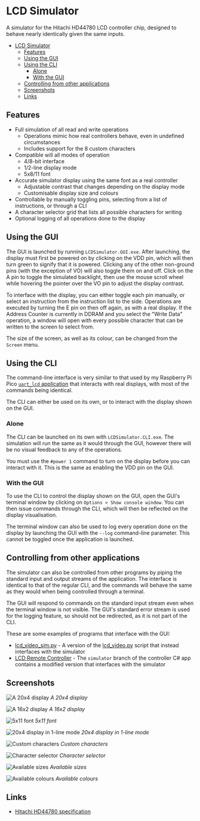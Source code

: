 # LCD Simulator

A simulator for the Hitachi HD44780 LCD controller chip, designed to behave nearly identically given the same inputs.

- [LCD Simulator](#lcd-simulator)
  - [Features](#features)
  - [Using the GUI](#using-the-gui)
  - [Using the CLI](#using-the-cli)
    - [Alone](#alone)
    - [With the GUI](#with-the-gui)
  - [Controlling from other applications](#controlling-from-other-applications)
  - [Screenshots](#screenshots)
  - [Links](#links)

## Features

- Full simulation of all read and write operations
  - Operations mimic how real controllers behave, even in undefined circumstances
  - Includes support for the 8 custom characters
- Compatible will all modes of operation
  - 4/8-bit interface
  - 1/2-line display mode
  - 5x8/11 font
- Accurate simulator display using the same font as a real controller
  - Adjustable contrast that changes depending on the display mode
  - Customisable display size and colours
- Controllable by manually toggling pins, selecting from a list of instructions, or through a CLI
- A character selector grid that lists all possible characters for writing
- Optional logging of all operations done to the display

## Using the GUI

The GUI is launched by running `LCDSimulator.GUI.exe`. After launching, the display must first be powered on by clicking on the VDD pin, which will then turn green to signify that it is powered. Clicking any of the other non-ground pins (with the exception of VO) will also toggle them on and off. Click on the A pin to toggle the simulated backlight, then use the mouse scroll wheel while hovering the pointer over the VO pin to adjust the display contrast.

To interface with the display, you can either toggle each pin manually, or select an instruction from the instruction list to the side. Operations are executed by turning the E pin on then off again, as with a real display. If the Address Counter is currently in DDRAM and you select the "Write Data" operation, a window will open with every possible character that can be written to the screen to select from.

The size of the screen, as well as its colour, can be changed from the `Screen` menu.

## Using the CLI

The command-line interface is very similar to that used by my Raspberry Pi Pico [`uart_lcd` application](https://github.com/TollyH/raspberry-pi-pico/tree/main/uart_lcd) that interacts with real displays, with most of the commands being identical.

The CLI can either be used on its own, or to interact with the display shown on the GUI.

### Alone

The CLI can be launched on its own with `LCDSimulator.CLI.exe`. The simulation will run the same as it would through the GUI, however there will be no visual feedback to any of the operations.

You must use the `#power 1` command to turn on the display before you can interact with it. This is the same as enabling the VDD pin on the GUI.

### With the GUI

To use the CLI to control the display shown on the GUI, open the GUI's terminal window by clicking on `Options > Show console window`. You can then issue commands through the CLI, which will then be reflected on the display visualisation.

The terminal window can also be used to log every operation done on the display by launching the GUI with the `--log` command-line parameter. This cannot be toggled once the application is launched.

## Controlling from other applications

The simulator can also be controlled from other programs by piping the standard input and output streams of the application. The interface is identical to that of the regular CLI, and the commands will behave the same as they would when being controlled through a terminal.

The GUI will respond to commands on the standard input stream even when the terminal window is not visible. The GUI's standard error stream is used for the logging feature, so should not be redirected, as it is not part of the CLI.

These are some examples of programs that interface with the GUI:

- [lcd_video_sim.py](https://gist.github.com/TollyH/81289034d05e208bde14c8726710a311#file-lcd_video_sim-py) - A version of the [lcd_video.py](https://gist.github.com/TollyH/81289034d05e208bde14c8726710a311#file-lcd_video-py) script that instead interfaces with the simulator
- [LCD Remote Controller](https://github.com/TollyH/LCD_Remote_Controller/tree/simulator) - The `simulator` branch of the controller C# app contains a modified version that interfaces with the simulator

## Screenshots

![A 20x4 display](https://github.com/TollyH/LCDSimulator/blob/main/.github/README%20Images/GUI-Main-1.png?raw=true)
*A 20x4 display*

![A 16x2 display](https://github.com/TollyH/LCDSimulator/blob/main/.github/README%20Images/GUI-Main-2.png?raw=true)
*A 16x2 display*

![5x11 font](https://github.com/TollyH/LCDSimulator/blob/main/.github/README%20Images/GUI-Main-3.png?raw=true)
*5x11 font*

![20x4 display in 1-line mode](https://github.com/TollyH/LCDSimulator/blob/main/.github/README%20Images/GUI-Main-4.png?raw=true)
*20x4 display in 1-line mode*

![Custom characters](https://github.com/TollyH/LCDSimulator/blob/main/.github/README%20Images/GUI-Main-5.png?raw=true)
*Custom characters*

![Character selector](https://github.com/TollyH/LCDSimulator/blob/main/.github/README%20Images/GUI-Characters-1.png?raw=true)
*Character selector*

![Available sizes](https://github.com/TollyH/LCDSimulator/blob/main/.github/README%20Images/GUI-ScreenOps-1.png?raw=true)
*Available sizes*

![Available colours](https://github.com/TollyH/LCDSimulator/blob/main/.github/README%20Images/GUI-ScreenOps-2.png?raw=true)
*Available colours*

## Links

- [Hitachi HD44780 specification](https://www.sparkfun.com/datasheets/LCD/HD44780.pdf)

